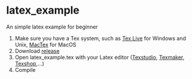 # latex_example
An simple latex example for beginner


1. Make sure you have a Tex system, such as [Tex Live](https://www.tug.org/texlive/) for Windows and Unix, [MacTex](https://www.tug.org/mactex/) for MacOS
2. Download [release](https://github.com/thaning0/latex_example/releases)
3. Open latex_example.tex with your Latex editor ([Texstudio](http://www.texstudio.org), [Texmaker](http://www.xm1math.net/texmaker/), [Texshop](https://pages.uoregon.edu/koch/texshop/),...)
4. Compile

